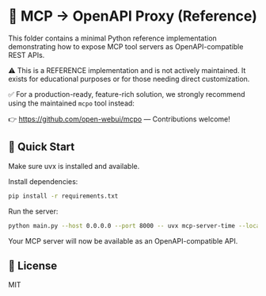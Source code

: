 # 🔄 MCP → OpenAPI Proxy (Reference)

This folder contains a minimal Python reference implementation demonstrating how to expose MCP tool servers as OpenAPI-compatible REST APIs.

⚠️ This is a REFERENCE implementation and is not actively maintained. It exists for educational purposes or for those needing direct customization.

✅ For a production-ready, feature-rich solution, we strongly recommend using the maintained `mcpo` tool instead:

👉 https://github.com/open-webui/mcpo — Contributions welcome!

## 🔧 Quick Start

Make sure uvx is installed and available.

Install dependencies:

```bash
pip install -r requirements.txt
```

Run the server:

```bash
python main.py --host 0.0.0.0 --port 8000 -- uvx mcp-server-time --local-timezone=America/New_York
```

Your MCP server will now be available as an OpenAPI-compatible API.

## 📝 License

MIT